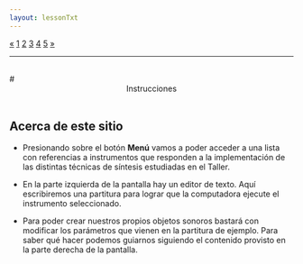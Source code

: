 ```yaml
---
layout: lessonTxt
---
```

<div class="paginationDiv">
<div class="pagination">
  <a href="#">&laquo;</a>
  <a class="active" href="#">1</a>
  <a onclick="loadOnClick('{{site.baseurl}}/lessons/', 'intro-b.html','', false)" href="javascript:void(0);">2</a>
  <a onclick="loadOnClick('{{site.baseurl}}/lessons/', 'intro-c.html','', false)" href="javascript:void(0);">3</a>
  <a onclick="loadOnClick('{{site.baseurl}}/lessons/', 'intro-d.html','', false)" href="javascript:void(0);">4</a>
  <a onclick="loadOnClick('{{site.baseurl}}/lessons/', 'intro-e.html','', false)" href="javascript:void(0);">5</a>
  <a onclick="loadOnClick('{{site.baseurl}}/lessons/', 'intro-b.html','', false)" href="javascript:void(0);">&raquo;</a>
</div>
</div>
<hr>
<br>
# <center>Instrucciones</center>
<br>

## Acerca de este sitio

* Presionando sobre el botón <b>Menú</b> vamos a poder acceder a una lista con referencias a instrumentos que responden a la implementación de las distintas técnicas de síntesis estudiadas en el Taller.

* En la parte izquierda de la pantalla hay un editor de texto. Aquí escribiremos una partitura para lograr que la computadora ejecute el instrumento seleccionado.

* Para poder crear nuestros propios objetos sonoros bastará con modificar los parámetros que vienen en la partitura de ejemplo. Para saber qué hacer podemos guiarnos siguiendo el contenido provisto en la parte derecha de la pantalla.

<br>

